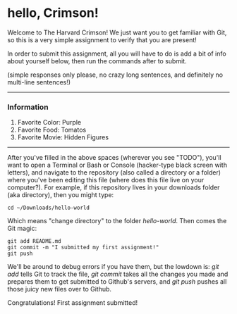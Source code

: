 # hello, Crimson!
Welcome to The Harvard Crimson! We just want you to get familiar with Git, so this is a very simple assignment to verify that you are present!

In order to submit this assignment, all you will have to do is add a bit of info about yourself below, then run the commands after to submit.

(simple responses only please, no crazy long sentences, and definitely no multi-line sentences!)

-----

### Information
1. Favorite Color: Purple
2. Favorite Food: Tomatos
3. Favorite Movie: Hidden Figures

-----

After you've filled in the above spaces (wherever you see "TODO"), you'll want to open a Terminal or Bash or Console (hacker-type black screen with letters), and navigate to the repository (also called a directory or a folder) where you've been editing this file (where does this file live on your computer?). For example, if this repository lives in your downloads folder (aka directory), then you might type:
```
cd ~/Downloads/hello-world
```
Which means "change directory" to the folder _hello-world_. Then comes the Git magic:
```
git add README.md
git commit -m "I submitted my first assignment!"
git push
```
We'll be around to debug errors if you have them, but the lowdown is: _git add_ tells Git to track the file, _git commit_ takes all the changes you made and prepares them to get submitted to Github's servers, and _git push_ pushes all those juicy new files over to Github.

Congratulations! First assignment submitted!
